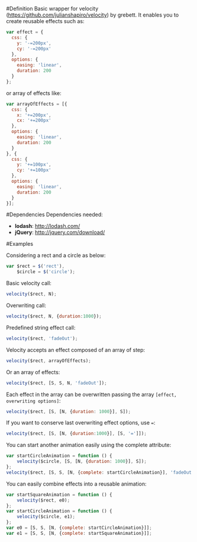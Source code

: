 #Definition
Basic wrapper for velocity (https://github.com/julianshapiro/velocity) by grebett.
It enables you to create reusable effects such as:

```javascript
var effect = {
  css: {
    y: '-=200px',
    cy: '-=200px'
  },
  options: {
    easing: 'linear',
    duration: 200
  }
};
```

or array of effects like:

```javascript
var arrayOfEffects = [{
  css: {
    x: '+=200px',
    cx: '+=200px'
  },
  options: {
    easing: 'linear',
    duration: 200
  }
}, {
  css: {
    y: '+=100px',
    cy: '+=100px'
  },
  options: {
    easing: 'linear',
    duration: 200
  }
}];
```

#Dependencies
Dependencies needed:

* __lodash__: http://lodash.com/
* __jQuery__: http://jquery.com/download/

#Examples

Considering a rect and a circle as below:
```javascript
var $rect = $('rect'),
    $circle = $('circle');
```

Basic velocity call: 
```javascript
velocity($rect, N);
```

Overwriting call:
```javascript
velocity($rect, N, {duration:1000});
```

Predefined string effect call:
```javascript
velocity($rect, 'fadeOut');
```

Velocity accepts an effect composed of an array of step:
```javascript
velocity($rect, arrayOfEffects);
```

Or an array of effects:
```javascript
velocity($rect, [S, S, N, 'fadeOut']);
```

Each effect in the array can be overwritten passing the array `[effect, overwriting options]`:
```javascript
velocity($rect, [S, [N, {duration: 1000}], S]);
```

If you want to conserve last overwriting effect options, use `=`:
```javascript
velocity($rect, [S, [N, {duration:1000}], [S, '=']]);
```

You can start another animation easily using the complete attribute:
```javascript
var startCircleAnimation = function () {
    velocity($circle, [S, [N, {duration: 1000}], S]);
};
velocity($rect, [S, S, [N, {complete: startCircleAnimation}], 'fadeOut']);
```

You can easily combine effects into a reusable animation:
```javascript
var startSquareAnimation = function () {
    velocity($rect, e0);
};
var startCircleAnimation = function () {
    velocity($circle, e1);
};
var e0 = [S, S, [N, {complete: startCircleAnimation}]];
var e1 = [S, S, [N, {complete: startSquareAnimation}]];
```
